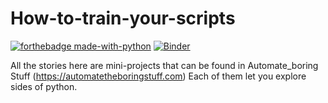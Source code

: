 # How-to-train-your-scripts
[![forthebadge made-with-python](http://ForTheBadge.com/images/badges/made-with-python.svg)](https://www.python.org/)
[![Binder](https://mybinder.org/badge_logo.svg)](https://mybinder.org/v2/gh/Vishwaak/How-to-train-your-scripts.git/master)

All the stories here are mini-projects that can be found in Automate_boring Stuff (https://automatetheboringstuff.com)
Each of them let you explore sides of python.

